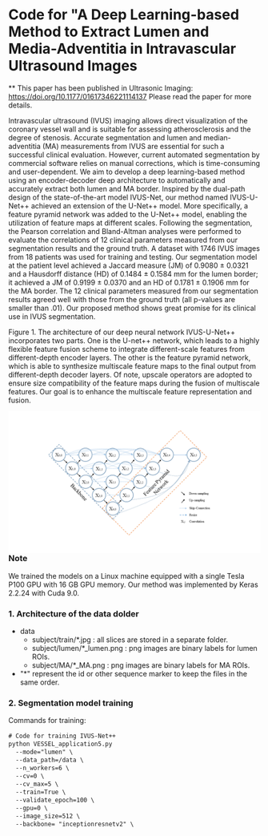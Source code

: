 # Code for "A Deep Learning-based Method to Extract Lumen and Media-Adventitia in Intravascular Ultrasound Images
** This paper has been published in Ultrasonic Imaging: https://doi.org/10.1177/01617346221114137
Please read the paper for more details.

Intravascular ultrasound (IVUS) imaging allows direct visualization of the coronary vessel wall and is suitable for assessing atherosclerosis and the degree of stenosis. Accurate segmentation and lumen and median-adventitia (MA) measurements from IVUS are essential for such a successful clinical evaluation. However, current automated segmentation by commercial software relies on manual corrections, which is time-consuming and user-dependent. We aim to develop a deep learning-based method using an encoder-decoder deep architecture to automatically and accurately extract both lumen and MA border. Inspired by the dual-path design of the state-of-the-art model IVUS-Net, our method named IVUS-U-Net++ achieved an extension of the U-Net++ model. More specifically, a feature pyramid network was added to the U-Net++ model, enabling the utilization of feature maps at different scales. Following the segmentation, the Pearson correlation and Bland-Altman analyses were performed to evaluate the correlations of 12 clinical parameters measured from our segmentation results and the ground truth. A dataset with 1746 IVUS images from 18 patients was used for training and testing. Our segmentation model at the patient level achieved a Jaccard measure (JM) of 0.9080 ± 0.0321 and a Hausdorff distance (HD) of 0.1484 ± 0.1584 mm for the lumen border; it achieved a JM of 0.9199 ± 0.0370 and an HD of 0.1781 ± 0.1906 mm for the MA border. The 12 clinical parameters measured from our segmentation results agreed well with those from the ground truth (all p-values are smaller than .01). Our proposed method shows great promise for its clinical use in IVUS segmentation.

Figure 1.  The architecture of our deep neural network IVUS-U-Net++ incorporates two parts. One is the U-net++ network, which leads to a highly flexible feature fusion scheme to integrate different-scale features from different-depth encoder layers. The other is the feature pyramid network, which is able to synthesize multiscale feature maps to the final output from different-depth decoder layers. Of note, upscale operators are adopted to ensure size compatibility of the feature maps during the fusion of multiscale features. Our goal is to enhance the multiscale feature representation and fusion.

<img src="./figures/Slide1.PNG"
     alt="A plot showing the network architecture of the proposed IVUS-U-Net++ model."
     style="float: left; margin-right: 10px;" />


### Note
We trained the models on a Linux machine equipped with a single Tesla P100 GPU with 16 GB GPU memory. Our method was implemented by Keras 2.2.24 with Cuda 9.0.


### 1. Architecture of the data dolder
- data
     - subject/train/*.jpg : all slices are stored in a separate folder.
     - subject/lumen/*_lumen.png : png images are binary labels for lumen ROIs.
     - subject/MA/*_MA.png : png images are binary labels for MA ROIs.
- "*" represent the id or other sequence marker to keep the files in the same order.

### 2. Segmentation model training
Commands for training:
```
# Code for training IVUS-Net++
python VESSEL_application5.py 
  --mode="lumen" \
  --data_path=/data \
  --n_workers=6 \
  --cv=0 \
  --cv_max=5 \
  --train=True \
  --validate_epoch=100 \
  --gpu=0 \
  --image_size=512 \
  --backbone= "inceptionresnetv2" \  
```

